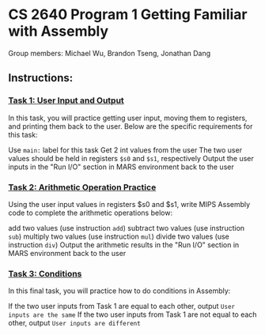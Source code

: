 # CS 2640 Program 1 Getting Familiar with Assembly
Group members: Michael Wu, Brandon Tseng, Jonathan Dang

## Instructions:

### <ins>Task 1: User Input and Output</ins>

In this task, you will practice getting user input, moving them to registers, and printing them back to the user. Below are the specific requirements for this task:

Use `main:` label for this task
Get 2 int values from the user
The two user values should be held in registers `$s0` and `$s1`, respectively
Output the user inputs in the "Run I/O" section in MARS environment back to the user

### <ins>Task 2: Arithmetic Operation Practice</ins>

Using the user input values in registers $s0 and $s1, write MIPS Assembly code to complete the arithmetic operations below:

add two values (use instruction `add`)
subtract two values (use instruction `sub`)
multiply two values (use instruction `mul`)
divide two values (use instruction `div`)
Output the arithmetic results in the "Run I/O" section in MARS environment back to the user

### <ins>Task 3: Conditions</ins>

In this final task, you will practice how to do conditions in Assembly:

If the two user inputs from Task 1 are equal to each other, output `User inputs are the same`
If the two user inputs from Task 1 are not equal to each other, output `User inputs are different`
